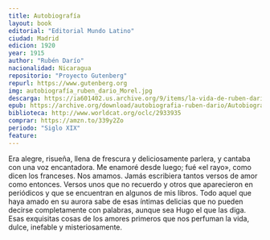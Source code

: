 ```yaml
---
title: Autobiografía
layout: book
editorial: "Editorial Mundo Latino"
ciudad: Madrid
edicion: 1920
year: 1915
author: "Rubén Darío"
nacionalidad: Nicaragua
repositorio: "Proyecto Gutenberg"
repurl: https://www.gutenberg.org
img: autobiografía_ruben_dario_Morel.jpg
descarga: https://ia601402.us.archive.org/9/items/la-vida-de-ruben-dario-narrada-por-el-mismo_202009/La%20vida%20de%20Rub%C3%A9n%20Dar%C3%ADo%20narrada%20por%20%C3%A9l%20mismo.pdf
epub: https://archive.org/download/autobiografia-ruben-dario/Autobiograf%C3%ADa%20-%20Rub%C3%A9n%20Dar%C3%ADo.epub
biblioteca: http://www.worldcat.org/oclc/2933935
comprar: https://amzn.to/339y2Zo
periodo: "Siglo XIX"
feature: 
---
```

 
Era alegre, risueña, llena de frescura y deliciosamente parlera, y cantaba con una voz encantadora. Me enamoré desde luego; fué «el rayo», como dicen los franceses. Nos amamos. Jamás escribiera tantos versos de amor como entonces. Versos unos que no recuerdo y otros que aparecieron en periódicos y que se encuentran en algunos de mis libros. Todo aquel que haya amado en su aurora sabe de esas íntimas delicias que no pueden decirse completamente con palabras, aunque sea Hugo el que las diga. Esas exquisitas cosas de los amores primeros que nos perfuman la vida, dulce, inefable y misteriosamente.
